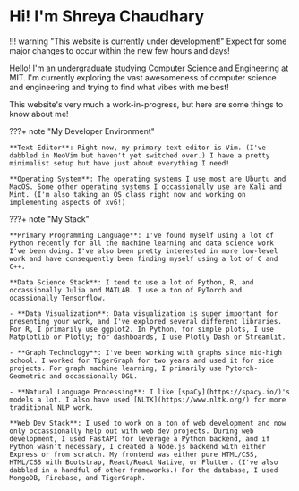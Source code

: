# Hi! I'm Shreya Chaudhary

!!! warning "This website is currently under development!"
    Expect for some major changes to occur within the new few hours and days!

Hello! I'm an undergraduate studying Computer Science and Engineering at MIT. I'm currently exploring the vast awesomeness of computer science and engineering and trying to find what vibes with me best!

This website's very much a work-in-progress, but here are some things to know about me!

???+ note "My Developer Environment"

    **Text Editor**: Right now, my primary text editor is Vim. (I've dabbled in NeoVim but haven't yet switched over.) I have a pretty minimalist setup but have just about everything I need!

    **Operating System**: The operating systems I use most are Ubuntu and MacOS. Some other operating systems I occassionally use are Kali and Mint. (I'm also taking an OS class right now and working on implementing aspects of xv6!)  

???+ note "My Stack"

    **Primary Programming Language**: I've found myself using a lot of Python recently for all the machine learning and data science work I've been doing. I've also been pretty interested in more low-level work and have consequently been finding myself using a lot of C and C++. 

    **Data Science Stack**: I tend to use a lot of Python, R, and occassionally Julia and MATLAB. I use a ton of PyTorch and ocassionally Tensorflow.

    - **Data Visualization**: Data visualization is super important for presenting your work, and I've explored several different libraries. For R, I primarily use ggplot2. In Python, for simple plots, I use Matplotlib or Plotly; for dashboards, I use Plotly Dash or Streamlit. 

    - **Graph Technology**: I've been working with graphs since mid-high school. I worked for TigerGraph for two years and used it for side projects. For graph machine learning, I primarily use Pytorch-Geometric and occassionally DGL. 

    - **Natural Language Processing**: I like [spaCy](https://spacy.io/)'s models a lot. I also have used [NLTK](https://www.nltk.org/) for more traditional NLP work.

    **Web Dev Stack**: I used to work on a ton of web development and now only occassionally help out with web dev projects. During web development, I used FastAPI for leverage a Python backend, and if Python wasn't necessary, I created a Node.js backend with either Express or from scratch. My frontend was either pure HTML/CSS, HTML/CSS with Bootstrap, React/React Native, or Flutter. (I've also dabbled in a handful of other frameworks.) For the database, I used MongoDB, Firebase, and TigerGraph.



